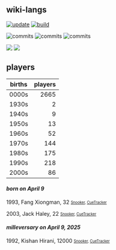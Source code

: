 ## wiki-langs
[![update](https://github.com/dreamerminsk/wiki-langs/actions/workflows/update-tables.yml/badge.svg)](https://github.com/dreamerminsk/wiki-langs/actions/workflows/update-tables.yml)
[![build](https://github.com/dreamerminsk/wiki-langs/actions/workflows/build.yml/badge.svg)](https://github.com/dreamerminsk/wiki-langs/actions/workflows/build.yml)

![commits](https://img.shields.io/github/commit-activity/y/dreamerminsk/wiki-langs)
![commits](https://img.shields.io/github/commit-activity/m/dreamerminsk/wiki-langs)
![commits](https://img.shields.io/github/commit-activity/w/dreamerminsk/wiki-langs)

![](https://img.shields.io/github/languages/code-size/dreamerminsk/wiki-langs)
![](https://img.shields.io/github/repo-size/dreamerminsk/wiki-langs)

## players
| births | players |
| :----: | ------: |
| 0000s | 2665 |
| 1930s | 2 |
| 1940s | 9 |
| 1950s | 13 |
| 1960s | 52 |
| 1970s | 144 |
| 1980s | 175 |
| 1990s | 218 |
| 2000s | 86 |

#### ***born on April  9***
1993, Fang Xiongman, 32 <sub><sup>[Snooker](http://www.snooker.org/res/index.asp?player=1114), [CueTracker](http://cuetracker.net/Players/fang-xiongman/)</sup></sub>

2003, Jack Haley, 22 <sub><sup>[Snooker](http://www.snooker.org/res/index.asp?player=2750), [CueTracker](http://cuetracker.net/Players/jack-haley/)</sup></sub>


#### ***milleversary on April  9, 2025***
1992, Kishan Hirani, 12000 <sub><sup>[Snooker](http://www.snooker.org/res/index.asp?player=412), [CueTracker](http://cuetracker.net/Players/kishan-hirani/)</sup></sub>



